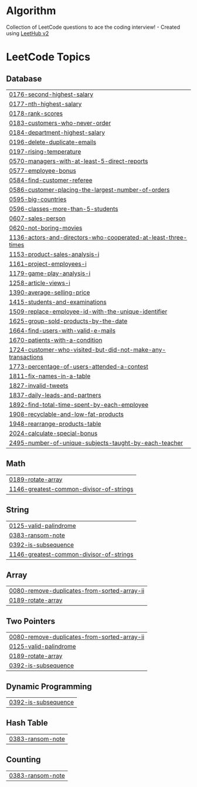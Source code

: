 # Algorithm
Collection of LeetCode questions to ace the coding interview! - Created using [LeetHub v2](https://github.com/arunbhardwaj/LeetHub-2.0)

<!---LeetCode Topics Start-->
# LeetCode Topics
## Database
|  |
| ------- |
| [0176-second-highest-salary](https://github.com/Seung-gyuu/Algorithm/tree/master/0176-second-highest-salary) |
| [0177-nth-highest-salary](https://github.com/Seung-gyuu/Algorithm/tree/master/0177-nth-highest-salary) |
| [0178-rank-scores](https://github.com/Seung-gyuu/Algorithm/tree/master/0178-rank-scores) |
| [0183-customers-who-never-order](https://github.com/Seung-gyuu/Algorithm/tree/master/0183-customers-who-never-order) |
| [0184-department-highest-salary](https://github.com/Seung-gyuu/Algorithm/tree/master/0184-department-highest-salary) |
| [0196-delete-duplicate-emails](https://github.com/Seung-gyuu/Algorithm/tree/master/0196-delete-duplicate-emails) |
| [0197-rising-temperature](https://github.com/Seung-gyuu/Algorithm/tree/master/0197-rising-temperature) |
| [0570-managers-with-at-least-5-direct-reports](https://github.com/Seung-gyuu/Algorithm/tree/master/0570-managers-with-at-least-5-direct-reports) |
| [0577-employee-bonus](https://github.com/Seung-gyuu/Algorithm/tree/master/0577-employee-bonus) |
| [0584-find-customer-referee](https://github.com/Seung-gyuu/Algorithm/tree/master/0584-find-customer-referee) |
| [0586-customer-placing-the-largest-number-of-orders](https://github.com/Seung-gyuu/Algorithm/tree/master/0586-customer-placing-the-largest-number-of-orders) |
| [0595-big-countries](https://github.com/Seung-gyuu/Algorithm/tree/master/0595-big-countries) |
| [0596-classes-more-than-5-students](https://github.com/Seung-gyuu/Algorithm/tree/master/0596-classes-more-than-5-students) |
| [0607-sales-person](https://github.com/Seung-gyuu/Algorithm/tree/master/0607-sales-person) |
| [0620-not-boring-movies](https://github.com/Seung-gyuu/Algorithm/tree/master/0620-not-boring-movies) |
| [1136-actors-and-directors-who-cooperated-at-least-three-times](https://github.com/Seung-gyuu/Algorithm/tree/master/1136-actors-and-directors-who-cooperated-at-least-three-times) |
| [1153-product-sales-analysis-i](https://github.com/Seung-gyuu/Algorithm/tree/master/1153-product-sales-analysis-i) |
| [1161-project-employees-i](https://github.com/Seung-gyuu/Algorithm/tree/master/1161-project-employees-i) |
| [1179-game-play-analysis-i](https://github.com/Seung-gyuu/Algorithm/tree/master/1179-game-play-analysis-i) |
| [1258-article-views-i](https://github.com/Seung-gyuu/Algorithm/tree/master/1258-article-views-i) |
| [1390-average-selling-price](https://github.com/Seung-gyuu/Algorithm/tree/master/1390-average-selling-price) |
| [1415-students-and-examinations](https://github.com/Seung-gyuu/Algorithm/tree/master/1415-students-and-examinations) |
| [1509-replace-employee-id-with-the-unique-identifier](https://github.com/Seung-gyuu/Algorithm/tree/master/1509-replace-employee-id-with-the-unique-identifier) |
| [1625-group-sold-products-by-the-date](https://github.com/Seung-gyuu/Algorithm/tree/master/1625-group-sold-products-by-the-date) |
| [1664-find-users-with-valid-e-mails](https://github.com/Seung-gyuu/Algorithm/tree/master/1664-find-users-with-valid-e-mails) |
| [1670-patients-with-a-condition](https://github.com/Seung-gyuu/Algorithm/tree/master/1670-patients-with-a-condition) |
| [1724-customer-who-visited-but-did-not-make-any-transactions](https://github.com/Seung-gyuu/Algorithm/tree/master/1724-customer-who-visited-but-did-not-make-any-transactions) |
| [1773-percentage-of-users-attended-a-contest](https://github.com/Seung-gyuu/Algorithm/tree/master/1773-percentage-of-users-attended-a-contest) |
| [1811-fix-names-in-a-table](https://github.com/Seung-gyuu/Algorithm/tree/master/1811-fix-names-in-a-table) |
| [1827-invalid-tweets](https://github.com/Seung-gyuu/Algorithm/tree/master/1827-invalid-tweets) |
| [1837-daily-leads-and-partners](https://github.com/Seung-gyuu/Algorithm/tree/master/1837-daily-leads-and-partners) |
| [1892-find-total-time-spent-by-each-employee](https://github.com/Seung-gyuu/Algorithm/tree/master/1892-find-total-time-spent-by-each-employee) |
| [1908-recyclable-and-low-fat-products](https://github.com/Seung-gyuu/Algorithm/tree/master/1908-recyclable-and-low-fat-products) |
| [1948-rearrange-products-table](https://github.com/Seung-gyuu/Algorithm/tree/master/1948-rearrange-products-table) |
| [2024-calculate-special-bonus](https://github.com/Seung-gyuu/Algorithm/tree/master/2024-calculate-special-bonus) |
| [2495-number-of-unique-subjects-taught-by-each-teacher](https://github.com/Seung-gyuu/Algorithm/tree/master/2495-number-of-unique-subjects-taught-by-each-teacher) |
## Math
|  |
| ------- |
| [0189-rotate-array](https://github.com/Seung-gyuu/Algorithm/tree/master/0189-rotate-array) |
| [1146-greatest-common-divisor-of-strings](https://github.com/Seung-gyuu/Algorithm/tree/master/1146-greatest-common-divisor-of-strings) |
## String
|  |
| ------- |
| [0125-valid-palindrome](https://github.com/Seung-gyuu/Algorithm/tree/master/0125-valid-palindrome) |
| [0383-ransom-note](https://github.com/Seung-gyuu/Algorithm/tree/master/0383-ransom-note) |
| [0392-is-subsequence](https://github.com/Seung-gyuu/Algorithm/tree/master/0392-is-subsequence) |
| [1146-greatest-common-divisor-of-strings](https://github.com/Seung-gyuu/Algorithm/tree/master/1146-greatest-common-divisor-of-strings) |
## Array
|  |
| ------- |
| [0080-remove-duplicates-from-sorted-array-ii](https://github.com/Seung-gyuu/Algorithm/tree/master/0080-remove-duplicates-from-sorted-array-ii) |
| [0189-rotate-array](https://github.com/Seung-gyuu/Algorithm/tree/master/0189-rotate-array) |
## Two Pointers
|  |
| ------- |
| [0080-remove-duplicates-from-sorted-array-ii](https://github.com/Seung-gyuu/Algorithm/tree/master/0080-remove-duplicates-from-sorted-array-ii) |
| [0125-valid-palindrome](https://github.com/Seung-gyuu/Algorithm/tree/master/0125-valid-palindrome) |
| [0189-rotate-array](https://github.com/Seung-gyuu/Algorithm/tree/master/0189-rotate-array) |
| [0392-is-subsequence](https://github.com/Seung-gyuu/Algorithm/tree/master/0392-is-subsequence) |
## Dynamic Programming
|  |
| ------- |
| [0392-is-subsequence](https://github.com/Seung-gyuu/Algorithm/tree/master/0392-is-subsequence) |
## Hash Table
|  |
| ------- |
| [0383-ransom-note](https://github.com/Seung-gyuu/Algorithm/tree/master/0383-ransom-note) |
## Counting
|  |
| ------- |
| [0383-ransom-note](https://github.com/Seung-gyuu/Algorithm/tree/master/0383-ransom-note) |
<!---LeetCode Topics End-->
